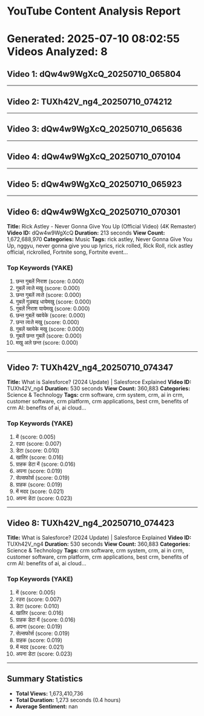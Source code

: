 # YouTube Content Analysis Report
Generated: 2025-07-10 08:02:55
Videos Analyzed: 8
============================================================

## Video 1: dQw4w9WgXcQ_20250710_065804
----------------------------------------

## Video 2: TUXh42V_ng4_20250710_074212
----------------------------------------

## Video 3: dQw4w9WgXcQ_20250710_065636
----------------------------------------

## Video 4: dQw4w9WgXcQ_20250710_070104
----------------------------------------

## Video 5: dQw4w9WgXcQ_20250710_065923
----------------------------------------

## Video 6: dQw4w9WgXcQ_20250710_070301
**Title:** Rick Astley - Never Gonna Give You Up (Official Video) (4K Remaster)
**Video ID:** dQw4w9WgXcQ
**Duration:** 213 seconds
**View Count:** 1,672,688,970
**Categories:** Music
**Tags:** rick astley, Never Gonna Give You Up, nggyu, never gonna give you up lyrics, rick rolled, Rick Roll, rick astley official, rickrolled, Fortnite song, Fortnite event...

### Top Keywords (YAKE)
1. छन्त गुबलें निराश (score: 0.000)
2. गुबलें त्वःते मखु (score: 0.000)
3. छन्त गुबलें त्वःते (score: 0.000)
4. गुबलें गुडबाइ धायेमखु (score: 0.000)
5. गुबलें निराश यायेमखु (score: 0.000)
6. छन्त गुबलें ख्वयेके (score: 0.000)
7. छन्त त्वःते मखु (score: 0.000)
8. गुबलें ख्वयेके मखु (score: 0.000)
9. गुबलें छन्त गुबलें (score: 0.000)
10. मखु अले छन्त (score: 0.000)

----------------------------------------

## Video 7: TUXh42V_ng4_20250710_074347
**Title:** What is Salesforce? (2024 Update) | Salesforce Explained
**Video ID:** TUXh42V_ng4
**Duration:** 530 seconds
**View Count:** 360,883
**Categories:** Science & Technology
**Tags:** crm software, crm system, crm, ai in crm, customer software, crm platform, crm applications, best crm, benefits of crm AI: benefits of ai, ai cloud...

### Top Keywords (YAKE)
1. में (score: 0.005)
2. रउरा (score: 0.007)
3. डेटा (score: 0.010)
4. खातिर (score: 0.016)
5. ग्राहक डेटा में (score: 0.016)
6. अपना (score: 0.019)
7. सेल्सफोर्स (score: 0.019)
8. ग्राहक (score: 0.019)
9. में मदद (score: 0.021)
10. अपना डेटा (score: 0.023)

----------------------------------------

## Video 8: TUXh42V_ng4_20250710_074423
**Title:** What is Salesforce? (2024 Update) | Salesforce Explained
**Video ID:** TUXh42V_ng4
**Duration:** 530 seconds
**View Count:** 360,883
**Categories:** Science & Technology
**Tags:** crm software, crm system, crm, ai in crm, customer software, crm platform, crm applications, best crm, benefits of crm AI: benefits of ai, ai cloud...

### Top Keywords (YAKE)
1. में (score: 0.005)
2. रउरा (score: 0.007)
3. डेटा (score: 0.010)
4. खातिर (score: 0.016)
5. ग्राहक डेटा में (score: 0.016)
6. अपना (score: 0.019)
7. सेल्सफोर्स (score: 0.019)
8. ग्राहक (score: 0.019)
9. में मदद (score: 0.021)
10. अपना डेटा (score: 0.023)

----------------------------------------

## Summary Statistics
- **Total Views:** 1,673,410,736
- **Total Duration:** 1,273 seconds (0.4 hours)
- **Average Sentiment:** nan